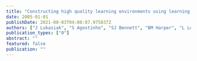 ```yaml
---
title: "Constructing high quality learning environments using learning designs and learning objects"
date: 2005-01-01
publishDate: 2021-08-03T04:08:07.975837Z
authors: ["J Lukasiak", "S Agostinho", "SJ Bennett", "BM Harper", "L Lockyer"]
publication_types: ["0"]
abstract: ""
featured: false
publication: ""
---
```


